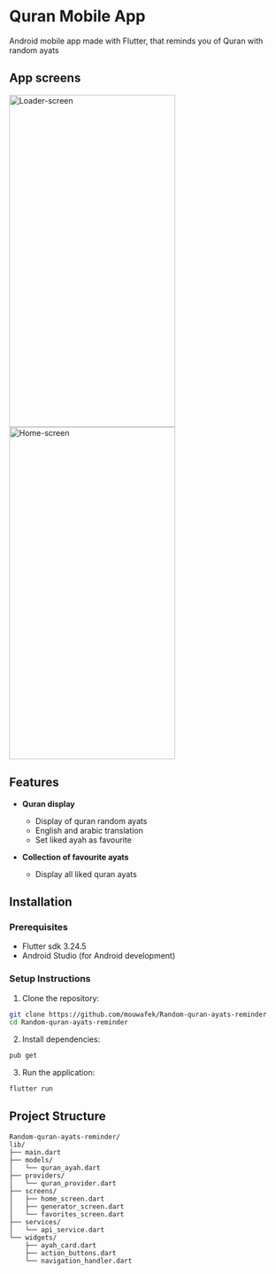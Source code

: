 # Quran Mobile App

Android mobile app made with Flutter, that reminds you of Quran with random ayats

## App screens

<img src="https://github.com/user-attachments/assets/4c8b3f69-fe8b-4ff9-8673-8d2ddceb3d96" width="300" height="600" alt="Loader-screen">

<img src="https://github.com/user-attachments/assets/f4723108-407b-4592-a843-ca7ec3aa04" width="300" height="600" alt="Home-screen">

## Features

- **Quran display**

  - Display of quran random ayats
  - English and arabic translation
  - Set liked ayah as favourite

- **Collection of favourite ayats**

  - Display all liked quran ayats

## Installation

### Prerequisites

- Flutter sdk 3.24.5
- Android Studio (for Android development)

### Setup Instructions

1. Clone the repository:

```bash
git clone https://github.com/mouwafek/Random-quran-ayats-reminder
cd Random-quran-ayats-reminder
```

2. Install dependencies:

```bash
pub get
```

3. Run the application:

```bash
flutter run
```

## Project Structure

```
Random-quran-ayats-reminder/
lib/
├── main.dart
├── models/
│   └── quran_ayah.dart
├── providers/
│   └── quran_provider.dart
├── screens/
│   ├── home_screen.dart
│   ├── generator_screen.dart
│   └── favorites_screen.dart
├── services/
│   └── api_service.dart
└── widgets/
    ├── ayah_card.dart
    ├── action_buttons.dart
    └── navigation_handler.dart


```

